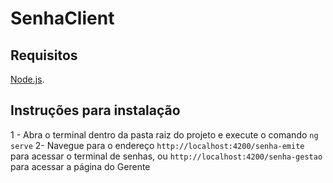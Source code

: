 # SenhaClient

## Requisitos
[Node.js](https://nodejs.org/en/).

## Instruções para instalação

1 - Abra o terminal dentro da pasta raiz do projeto e execute o comando `ng serve`
2- Navegue para o endereço `http://localhost:4200/senha-emite` para acessar o terminal de senhas, ou `http://localhost:4200/senha-gestao` para acessar a página do Gerente

